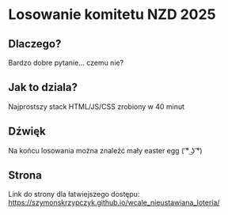 # Losowanie komitetu NZD 2025

## Dlaczego?

Bardzo dobre pytanie... czemu nie?


## Jak to dziala? 

Najprostszy stack HTML/JS/CSS zrobiony w 40 minut

## Dźwięk 

Na końcu losowania można znaleźć mały easter egg ( ͡° ͜ʖ ͡°)

## Strona
Link do strony dla łatwiejszego dostępu: https://szymonskrzypczyk.github.io/wcale_nieustawiana_loteria/
